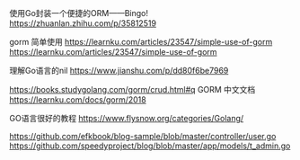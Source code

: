 使用Go封装一个便捷的ORM——Bingo!
https://zhuanlan.zhihu.com/p/35812519

gorm 简单使用
https://learnku.com/articles/23547/simple-use-of-gorm
https://learnku.com/articles/23547/simple-use-of-gorm

理解Go语言的nil
https://www.jianshu.com/p/dd80f6be7969

https://books.studygolang.com/gorm/crud.html#q
GORM 中文文档 
https://learnku.com/docs/gorm/2018

GO语言很好的教程
https://www.flysnow.org/categories/Golang/


https://github.com/efkbook/blog-sample/blob/master/controller/user.go
https://github.com/speedyproject/blog/blob/master/app/models/t_admin.go
